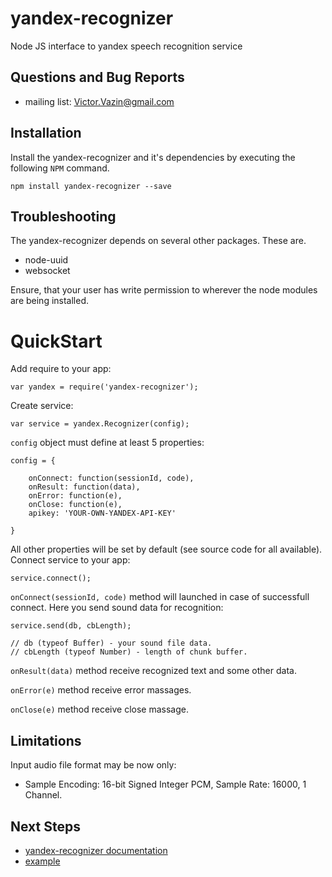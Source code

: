 # yandex-recognizer
Node JS interface to yandex speech recognition service

## Questions and Bug Reports
* mailing list: Victor.Vazin@gmail.com

## Installation
Install the yandex-recognizer and it's dependencies by executing
the following `NPM` command.
```
npm install yandex-recognizer --save
```
## Troubleshooting
The yandex-recognizer depends on several other packages. These are.

* node-uuid
* websocket

Ensure, that your user has write permission to wherever the node modules
are being installed.

QuickStart
==========
Add require to your app:
```
var yandex = require('yandex-recognizer');
```
Create service:
```
var service = yandex.Recognizer(config);
```
`config` object must define at least 5 properties:
```
config = {

	onConnect: function(sessionId, code),
	onResult: function(data),
	onError: function(e),
	onClose: function(e),
	apikey: 'YOUR-OWN-YANDEX-API-KEY'

}
```
All other properties will be set by default (see source code for all available).
Connect service to your app:
```
service.connect();
```
`onConnect(sessionId, code)` method will launched in case of successfull connect. Here you send sound data for recognition:
```
service.send(db, cbLength);

// db (typeof Buffer) - your sound file data.
// cbLength (typeof Number) - length of chunk buffer.
```
`onResult(data)` method receive recognized text and some other data.

`onError(e)` method receive error massages.

`onClose(e)` method receive close massage.

## Limitations
Input audio file format may be now only: 

* Sample Encoding: 16-bit Signed Integer PCM, Sample Rate: 16000, 1 Channel.

## Next Steps
 * [yandex-recognizer documentation](https://github.com/AirGraph/yandex-recognizer)
 * [example](https://github.com/AirGraph/yandex-recognizer/tree/master/example)

